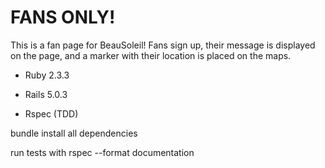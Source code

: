 # FANS ONLY!

This is a fan page for BeauSoleil! Fans sign up, their message is displayed on the page, and a marker with their location is placed on the maps.


* Ruby 2.3.3

* Rails 5.0.3

* Rspec (TDD)

bundle install all dependencies

run tests with rspec --format documentation


